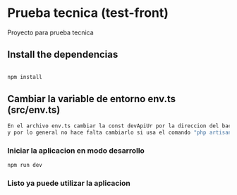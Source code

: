 # Prueba tecnica (test-front)

Proyecto para prueba tecnica

## Install the dependencias
```bash

npm install
```

## Cambiar la variable de entorno env.ts (src/env.ts)
```bash
En el archivo env.ts cambiar la const devApiUr por la direccion del backend, por defento tiene "http://127.0.0.1:8000/api/"
y por lo general no hace falta cambiarlo si usa el comando "php artisan serve" pero puede modificarlo segun sus prefencia
```

### Iniciar la aplicacion en modo desarrollo
```bash
npm run dev
```

### Listo ya puede utilizar la aplicacion



